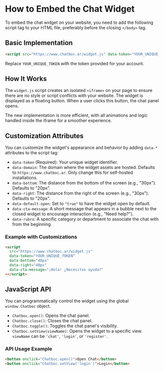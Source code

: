 # How to Embed the Chat Widget

To embed the chat widget on your website, you need to add the following script tag to your HTML file, preferably before the closing `</body>` tag.

## Basic Implementation

```html
<script src="https://www.chatboc.ar/widget.js" data-token="YOUR_UNIQUE_TOKEN"></script>
```

Replace `YOUR_UNIQUE_TOKEN` with the token provided for your account.

## How It Works

The `widget.js` script creates an isolated `<iframe>` on your page to ensure there are no style or script conflicts with your website. The widget is displayed as a floating button. When a user clicks this button, the chat panel opens.

The new implementation is more efficient, with all animations and logic handled inside the iframe for a smoother experience.

## Customization Attributes

You can customize the widget's appearance and behavior by adding `data-*` attributes to the script tag:

*   `data-token` (Required): Your unique widget identifier.
*   `data-domain`: The domain where the widget assets are hosted. Defaults to `https://www.chatboc.ar`. Only change this for self-hosted installations.
*   `data-bottom`: The distance from the bottom of the screen (e.g., "30px"). Defaults to "20px".
*   `data-right`: The distance from the right of the screen (e.g., "30px"). Defaults to "20px".
*   `data-default-open`: Set to `"true"` to have the widget open by default.
*   `data-cta-message`: A short message that appears in a bubble next to the closed widget to encourage interaction (e.g., "Need help?").
*   `data-rubro`: A specific category or department to associate the chat with from the beginning.

### Example with Customizations

```html
<script
  src="https://www.chatboc.ar/widget.js"
  data-token="YOUR_UNIQUE_TOKEN"
  data-bottom="40px"
  data-right="40px"
  data-cta-message="¡Hola! ¿Necesitas ayuda?"
></script>
```

## JavaScript API

You can programmatically control the widget using the global `window.Chatboc` object.

*   `Chatboc.open()`: Opens the chat panel.
*   `Chatboc.close()`: Closes the chat panel.
*   `Chatboc.toggle()`: Toggles the chat panel's visibility.
*   `Chatboc.setView(viewName)`: Opens the widget to a specific view. `viewName` can be `'chat'`, `'login'`, or `'register'`.

### API Usage Example

```html
<button onclick="Chatboc.open()">Open Chat</button>
<button onclick="Chatboc.setView('login')">Login</button>
```
